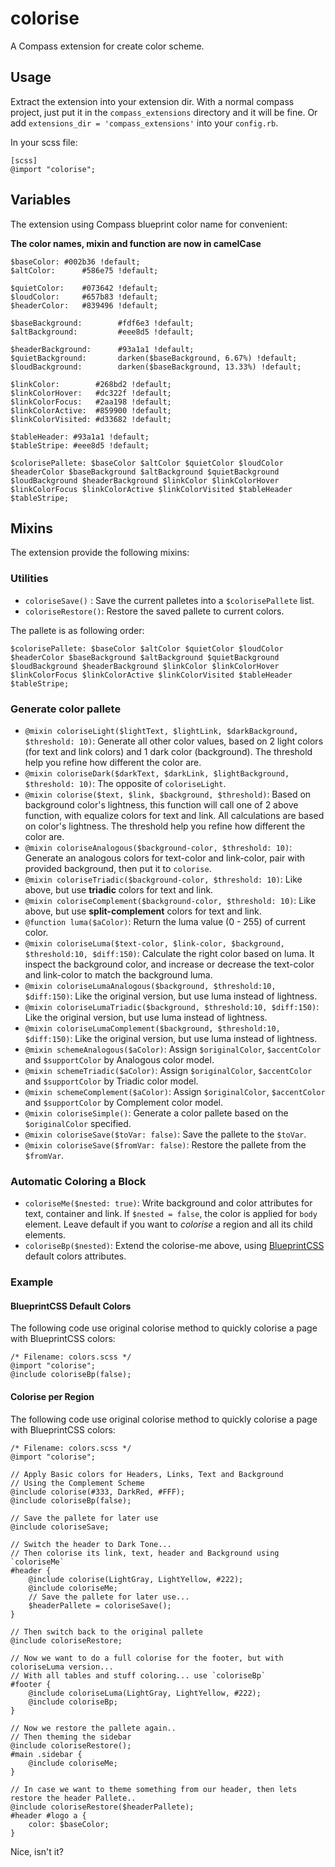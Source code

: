 colorise
========

A Compass extension for create color scheme.

## Usage

Extract the extension into your extension dir. With a normal compass project, just put it in the `compass_extensions` directory and it will be fine. Or add `extensions_dir = 'compass_extensions'` into your `config.rb`.

In your scss file:

~~~
[scss]
@import "colorise";
~~~

## Variables

The extension using Compass blueprint color name for convenient:

__The color names, mixin and function are now in camelCase__

~~~
$baseColor:	#002b36 !default;
$altColor:		#586e75 !default;

$quietColor:    #073642 !default;
$loudColor:     #657b83 !default;
$headerColor:   #839496 !default;

$baseBackground: 		#fdf6e3 !default;
$altBackground:  		#eee8d5 !default;

$headerBackground:    	#93a1a1 !default;
$quietBackground:     	darken($baseBackground, 6.67%) !default;
$loudBackground:   		darken($baseBackground, 13.33%) !default;

$linkColor:        #268bd2 !default;
$linkColorHover:   #dc322f !default;
$linkColorFocus:   #2aa198 !default;
$linkColorActive:  #859900 !default;
$linkColorVisited: #d33682 !default;

$tableHeader: #93a1a1 !default;
$tableStripe: #eee8d5 !default;

$colorisePallete: $baseColor $altColor $quietColor $loudColor $headerColor $baseBackground $altBackground $quietBackground $loudBackground $headerBackground $linkColor $linkColorHover $linkColorFocus $linkColorActive $linkColorVisited $tableHeader $tableStripe;
~~~

## Mixins

The extension provide the following mixins:

### Utilities

* `coloriseSave()` : Save the current palletes into a `$colorisePallete` list.
* `coloriseRestore()`: Restore the saved pallete to current colors.

The pallete is as following order:

~~~
$colorisePallete: $baseColor $altColor $quietColor $loudColor $headerColor $baseBackground $altBackground $quietBackground $loudBackground $headerBackground $linkColor $linkColorHover $linkColorFocus $linkColorActive $linkColorVisited $tableHeader $tableStripe;
~~~

### Generate color pallete

* `@mixin coloriseLight($lightText, $lightLink, $darkBackground, $threshold: 10)`: Generate all other color values, based on 2 light colors (for text and link colors) and 1 dark color (background). The threshold help you refine how different the color are.
* `@mixin coloriseDark($darkText, $darkLink, $lightBackground, $threshold: 10)`: The opposite of `coloriseLight`. 
* `@mixin colorise($text, $link, $background, $threshold)`: Based on background color's lightness, this function will call one of 2 above function, with equalize colors for text and link. All calculations are based on color's lightness. The threshold help you refine how different the color are.
* `@mixin coloriseAnalogous($background-color, $threshold: 10)`: Generate an analogous colors for text-color and link-color, pair with provided background, then put it to `colorise`.
* `@mixin coloriseTriadic($background-color, $threshold: 10)`: Like above, but use __triadic__ colors for text and link.
* `@mixin coloriseComplement($background-color, $threshold: 10)`: Like above, but use __split-complement__ colors for text and link.
* `@function luma($aColor)`: Return the luma value (0 - 255) of current color.
* `@mixin coloriseLuma($text-color, $link-color, $background, $threshold:10, $diff:150)`: Calculate the right color based on luma. It inspect the background color, and increase or decrease the text-color and link-color to match the background luma.
* `@mixin coloriseLumaAnalogous($background, $threshold:10, $diff:150)`: Like the original version, but use luma instead of lightness.
* `@mixin coloriseLumaTriadic($background, $threshold:10, $diff:150)`: Like the original version, but use luma instead of lightness.
* `@mixin coloriseLumaComplement($background, $threshold:10, $diff:150)`: Like the original version, but use luma instead of lightness.
* `@mixin schemeAnalogous($aColor)`: Assign `$originalColor`, `$accentColor` and `$supportColor` by Analogous color model.
* `@mixin schemeTriadic($aColor)`: Assign `$originalColor`, `$accentColor` and `$supportColor` by Triadic color model.
* `@mixin schemeComplement($aColor)`: Assign `$originalColor`, `$accentColor` and `$supportColor` by Complement color model.
* `@mixin coloriseSimple()`: Generate a color pallete based on the `$originalColor` specified.
* `@mixin coloriseSave($toVar: false)`: Save the pallete to the `$toVar`. 
* `@mixin coloriseSave($fromVar: false)`: Restore the pallete from the `$fromVar`. 


### Automatic Coloring a Block

* `coloriseMe($nested: true)`: Write background and color attributes for text, container and link. If `$nested = false`, the color is applied for `body` element. Leave default if you want to _colorise_ a region and all its child elements.
* `coloriseBp($nested)`: Extend the colorise-me above, using [BlueprintCSS](http://blueprintcss.org) default colors attributes.

### Example

#### BlueprintCSS Default Colors

The following code use original colorise method to quickly colorise a page with BlueprintCSS colors:

~~~
/* Filename: colors.scss */
@import "colorise";
@include coloriseBp(false);
~~~

#### Colorise per Region

The following code use original colorise method to quickly colorise a page with BlueprintCSS colors:

~~~
/* Filename: colors.scss */
@import "colorise";

// Apply Basic colors for Headers, Links, Text and Background
// Using the Complement Scheme
@include colorise(#333, DarkRed, #FFF);
@include coloriseBp(false);

// Save the pallete for later use
@include coloriseSave;

// Switch the header to Dark Tone...
// Then colorise its link, text, header and Background using `coloriseMe`
#header {
	@include colorise(LightGray, LightYellow, #222);
	@include coloriseMe;
	// Save the pallete for later use...
	$headerPallete = coloriseSave();
}

// Then switch back to the original pallete
@include coloriseRestore;

// Now we want to do a full colorise for the footer, but with coloriseLuma version...
// With all tables and stuff coloring... use `coloriseBp`
#footer {
	@include coloriseLuma(LightGray, LightYellow, #222);
	@include coloriseBp;
}

// Now we restore the pallete again..
// Then theming the sidebar
@include coloriseRestore();
#main .sidebar {
	@include coloriseMe;
}

// In case we want to theme something from our header, then lets restore the header Pallete..
@include coloriseRestore($headerPallete);
#header #logo a {
	color: $baseColor;
}
~~~

Nice, isn't it?
